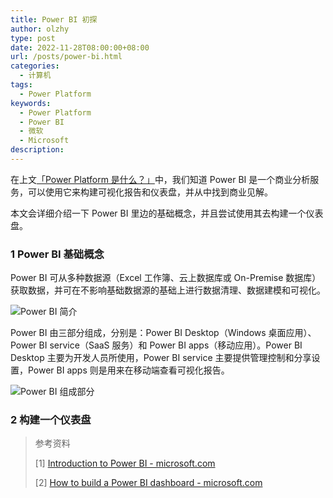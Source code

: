 ```yaml
---
title: Power BI 初探
author: olzhy
type: post
date: 2022-11-28T08:00:00+08:00
url: /posts/power-bi.html
categories:
  - 计算机
tags:
  - Power Platform
keywords:
  - Power Platform
  - Power BI
  - 微软
  - Microsoft
description:
---
```


在上文[「Power Platform 是什么？」](https://olzhy.github.io/posts/what-is-power-platform.html)中，我们知道 Power BI 是一个商业分析服务，可以使用它来构建可视化报告和仪表盘，并从中找到商业见解。

本文会详细介绍一下 Power BI 里边的基础概念，并且尝试使用其去构建一个仪表盘。

### 1 Power BI 基础概念

Power BI 可从多种数据源（Excel 工作簿、云上数据库或 On-Premise 数据库）获取数据，并可在不影响基础数据源的基础上进行数据清理、数据建模和可视化。

![Power BI 简介](https://olzhy.github.io/static/images/uploads/2022/11/power-bi-intro.png#center)

Power BI 由三部分组成，分别是：Power BI Desktop（Windows 桌面应用）、Power BI service（SaaS 服务）和 Power BI apps（移动应用）。Power BI Desktop 主要为开发人员所使用，Power BI service 主要提供管理控制和分享设置，Power BI apps 则是用来在移动端查看可视化报告。

![Power BI 组成部分](https://olzhy.github.io/static/images/uploads/2022/11/power-bi-parts.png#center)

### 2 构建一个仪表盘

> 参考资料
>
> [1] [Introduction to Power BI - microsoft.com](https://learn.microsoft.com/en-us/training/modules/introduction-power-bi/)
>
> [2] [How to build a Power BI dashboard - microsoft.com](https://learn.microsoft.com/en-us/training/modules/build-simple-dashboard/)
